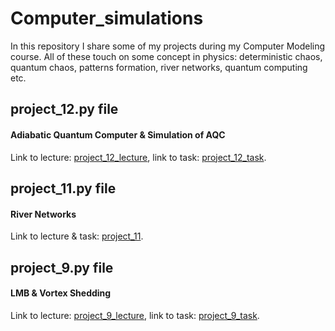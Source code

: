 # Computer_simulations

In this repository I share some of my projects during my  Computer Modeling course. All of these touch on some concept in physics: deterministic chaos, quantum chaos, patterns formation, river networks, quantum computing etc.

## project_12.py file
#### Adiabatic Quantum Computer & Simulation of AQC

Link to lecture: [project_12_lecture](http://www.fuw.edu.pl/~qba/cmpp2023/lect11.pdf), 
link to task: [project_12_task](http://www.fuw.edu.pl/~qba/cmpp2023/lab11.pdf).

## project_11.py file
#### River Networks

Link to lecture & task: [project_11](http://www.fuw.edu.pl/~tszawello/cmpp2023/lect10.pdf). 

## project_9.py file
#### LMB & Vortex Shedding

Link to lecture: [project_9_lecture](http://www.fuw.edu.pl/~tszawello/cmpp2023/lect8.pdf), 
link to task: [project_9_task](http://www.fuw.edu.pl/~tszawello/cmpp2023/lab8.pdf).





